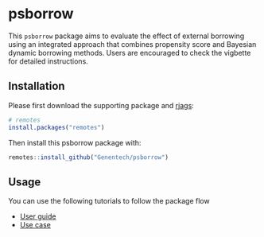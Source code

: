 # psborrow

This `psborrow` package aims to evaluate the effect of external borrowing using an integrated approach that combines propensity score and Bayesian dynamic borrowing methods. Users are encouraged to check the vigbette for detailed instructions.

## Installation

Please first download the supporting package and [rjags](https://mcmc-jags.sourceforge.io/):

```r
# remotes
install.packages("remotes")
```
Then install this psborrow package with:

```r
remotes::install_github("Genentech/psborrow")
```

## Usage
You can use the following tutorials to follow the package flow

- [User guide](https://htmlpreview.github.io/?https://github.com/Genentech/psborrow/blob/master/vignettes/user_guide.html)
- [Use case](https://htmlpreview.github.io/?https://github.com/Genentech/psborrow/blob/master/vignettes/use_case.html)


